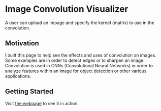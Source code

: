 # Image Convolution Visualizer
A user can upload an impage and specify the kernel (matrix) to use in the convolution.
## Motivation
I built this page to help see the effects and uses of convolution on images. Some examples are in order to detect edges or to sharpen an image. Convolution is used in CNNs (Convolutional Neural Networks) in order to analyze features within an image for object detection or other various applications.
## Getting Started
Visit [the webpage](https://vishalaiely.github.io/image-convolution-visualizer/) to see it in action.


